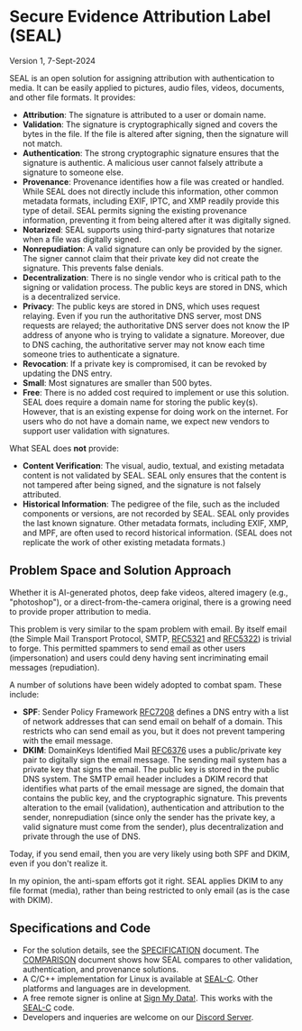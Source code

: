 # Secure Evidence Attribution Label (SEAL)
Version 1, 7-Sept-2024

SEAL is an open solution for assigning attribution with authentication to media. It can be easily applied to pictures, audio files, videos, documents, and other file formats. It provides:
- **Attribution**: The signature is attributed to a user or domain name.
- **Validation**: The signature is cryptographically signed and covers the bytes in the file. If the file is altered after signing, then the signature will not match.
- **Authentication**: The strong cryptographic signature ensures that the signature is authentic. A malicious user cannot falsely attribute a signature to someone else.
- **Provenance**: Provenance identifies how a file was created or handled. While SEAL does not directly include this information, other common metadata formats, including EXIF, IPTC, and XMP readily provide this type of detail. SEAL permits signing the existing provenance information, preventing it from being altered after it was digitally signed.
- **Notarized**: SEAL supports using third-party signatures that notarize when a file was digitally signed.
- **Nonrepudiation**: A valid signature can only be provided by the signer. The signer cannot claim that their private key did not create the signature. This prevents false denials.
- **Decentralization**: There is no single vendor who is critical path to the signing or validation process. The public keys are stored in DNS, which is a decentralized service.
- **Privacy**: The public keys are stored in DNS, which uses request relaying. Even if you run the authoritative DNS server, most DNS requests are relayed; the authoritative DNS server does not know the IP address of anyone who is trying to validate a signature. Moreover, due to DNS caching, the authoritative server may not know each time someone tries to authenticate a signature.
- **Revocation**: If a private key is compromised, it can be revoked by updating the DNS entry.
- **Small**: Most signatures are smaller than 500 bytes.
- **Free**: There is no added cost required to implement or use this solution. SEAL does require a domain name for storing the public key(s). However, that is an existing expense for doing work on the internet. For users who do not have a domain name, we expect new vendors to support user validation with signatures.

What SEAL does **not** provide:
- **Content Verification**: The visual, audio, textual, and existing metadata content is not validated by SEAL. SEAL only ensures that the content is not tampered after being signed, and the signature is not falsely attributed.
- **Historical Information**: The pedigree of the file, such as the included components or versions, are not recorded by SEAL. SEAL only provides the last known signature. Other metadata formats, including EXIF, XMP, and MPF, are often used to record historical information. (SEAL does not replicate the work of other existing metadata formats.)

## Problem Space and Solution Approach
Whether it is AI-generated photos, deep fake videos, altered imagery (e.g., "photoshop"), or a direct-from-the-camera original, there is a growing need to provide proper attribution to media.

This problem is very similar to the spam problem with email. By itself email (the Simple Mail Transport Protocol, SMTP, [RFC5321](https://datatracker.ietf.org/doc/html/rfc5321) and [RFC5322](https://datatracker.ietf.org/doc/html/rfc5322)) is trivial to forge. This permitted spammers to send email as other users (impersonation) and users could deny having sent incriminating email messages (repudiation).

A number of solutions have been widely adopted to combat spam. These include:
- **SPF**: Sender Policy Framework [RFC7208](https://datatracker.ietf.org/doc/html/rfc7208) defines a DNS entry with a list of network addresses that can send email on behalf of a domain. This restricts who can send email as you, but it does not prevent tampering with the email message.
- **DKIM**: DomainKeys Identified Mail [RFC6376](https://datatracker.ietf.org/doc/html/rfc6376) uses a public/private key pair to digitally sign the email message. The sending mail system has a private key that signs the email. The public key is stored in the public DNS system. The SMTP email header includes a DKIM record that identifies what parts of the email message are signed, the domain that contains the public key, and the cryptographic signature. This prevents alteration to the email (validation), authentication and attribution to the sender, nonrepudiation (since only the sender has the private key, a valid signature must come from the sender), plus decentralization and private through the use of DNS.

Today, if you send email, then you are very likely using both SPF and DKIM, even if you don't realize it.

In my opinion, the anti-spam efforts got it right. SEAL applies DKIM to any file format (media), rather than being restricted to only email (as is the case with DKIM).

## Specifications and Code
- For the solution details, see the [SPECIFICATION](/SPECIFICATION.md) document. The [COMPARISON](/COMPARISON.md) document shows how SEAL compares to other validation, authentication, and provenance solutions.
- A C/C++ implementation for Linux is available at [SEAL-C](https://github.com/hackerfactor/SEAL-C). Other platforms and languages are in development.
- A free remote signer is online at [Sign My Data!](https://signmydata.com/). This works with the [SEAL-C](https://github.com/hackerfactor/SEAL-C) code.
- Developers and inqueries are welcome on our [Discord Server](https://discord.gg/qWt4krtTPD).
